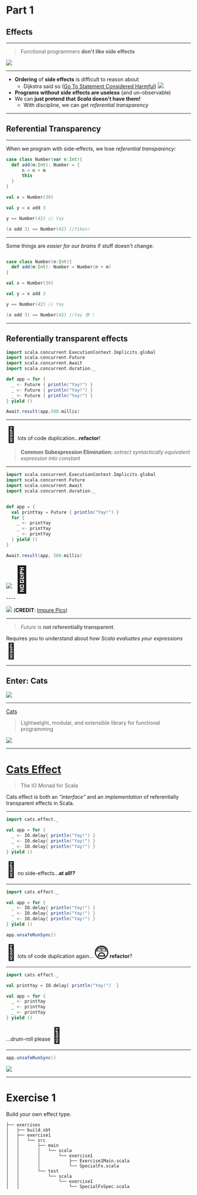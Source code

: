 # Part 1

## Effects

----

> Functional programmers **don't like side effects**


![](images/talk_about_it.gif)


----

* **Ordering** of **side effects** is difficult to reason about
  * Dijkstra said so ([Go To Statement Considered Harmful](https://homepages.cwi.nl/~storm/teaching/reader/Dijkstra68.pdf))  ![](images/dijkstra.png)
* **Programs without side effects are useless** (and un-observable)
* We can **just pretend that *Scala* doesn't have them!** 
  * With discipline, we can get *referential transparency*

----

## Referential Transparency

----

When we program with side-effects, we lose *referential transparency:*

```scala mdoc
case class Number(var n:Int){
  def add(m:Int): Number = {
      n = n + m
      this
  }
}

val x = Number(39)

val y = x add 3

y == Number(42) // Yay

(x add 3) == Number(42) //Yikes!

```

----

Some things are *easier for our brains* if stuff doesn't change:

```scala mdoc:reset

case class Number(n:Int){
  def add(m:Int): Number = Number(n + m)
}

val x = Number(39)

val y = x add 3

y == Number(42) // Yay

(x add 3) == Number(42) //Yay 😎 !

```

----

## Referentially transparent effects


```scala mdoc:reset:invisible
import scala.concurrent.ExecutionContext.Implicits.global
import scala.concurrent.Future
import scala.concurrent.Await
import scala.concurrent.duration._
```

```scala mdoc
def app = for {
  _ <- Future { println("Yay!") }
  _ <- Future { println("Yay!") }
  _ <- Future { println("Yay!") }
} yield ()

Await.result(app,500.millis)
```

----

<span style="font-size:3em">🤔</span> lots of code duplication...**refactor**!

> **Common Subexpression Elimination:** *extract syntactically equivalent expression into constant*

----

```scala mdoc:reset:invisible
import scala.concurrent.ExecutionContext.Implicits.global
import scala.concurrent.Future
import scala.concurrent.Await
import scala.concurrent.duration._
```

```scala mdoc

def app = { 
  val printYay = Future { println("Yay!") }
  for {
    _ <- printYay
    _ <- printYay
    _ <- printYay
  } yield ()
}

Await.result(app, 500.millis)
```

<div class="fragment">
<img src="images/but_why.webp"/> <span style="font-size:5em">🤷</span>
</div>
----

![](images/cats_effect_impure.png)
(**CREDIT**: [Impure Pics](https://impurepics.com))

----

> *Future* is **not referentially transparent**. 

Requires you to understand about *how Scala evaluates your expressions* <span style="font-size:3em">🤯</span>

----

## Enter: **Cats**

![](images/enter_cats.gif) <!-- .element height="50%" width="50%" -->

----

[Cats](https://typelevel.org/cats/)

> Lightweight, modular, and extensible library for functional programming

![](images/cats_commutativity_diagram.png)

----

# [Cats Effect](https://typelevel.org/cats-effect/)

> The IO Monad for Scala

Cats effect is both an *"interface"* and an *implementation* of referentially transparent effects in Scala.

----

```scala mdoc:reset
import cats.effect._
```

```scala mdoc
val app = for {
  _ <- IO.delay{ println("Yay!") }
  _ <- IO.delay{ println("Yay!") }
  _ <- IO.delay{ println("Yay!") }
} yield ()

```


<span style="font-size:3em">🤔</span> no side-effects...**at all!?**


----
```scala mdoc:reset:invisible
import cats.effect._
```
```scala mdoc
val app = for {
  _ <- IO.delay{ println("Yay!") }
  _ <- IO.delay{ println("Yay!") }
  _ <- IO.delay{ println("Yay!") }
} yield ()

app.unsafeRunSync()
```

<span style="font-size:3em">🤔</span> lots of code duplication again...<span style="font-size:3em">😨</span>**refactor**?

----

```scala mdoc:reset:invisible
import cats.effect._
```
```scala mdoc
val printYay = IO.delay{ println("Yay!")  }

val app = for {
  _ <- printYay
  _ <- printYay
  _ <- printYay
} yield ()
```

...drum-roll please <span style="font-size:3em">🥁</span>

----

```scala mdoc
app.unsafeRunSync()
```

![](images/thumbs_up.webp)

----

# Exercise 1

Build your own effect type.

```
├── exercises
│   ├── build.sbt
│   ├── exercise1
│   │   └── src
│   │       ├── main
│   │       │   └── scala
│   │       │       └── exercise1
│   │       │           ├── Exercise1Main.scala
│   │       │           └── SpecialFx.scala
│   │       └── test
│   │           └── scala
│   │               └── exercise1
│   │                   └── SpecialFxSpec.scala
```

